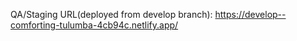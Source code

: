QA/Staging URL(deployed from develop branch): https://develop--comforting-tulumba-4cb94c.netlify.app/